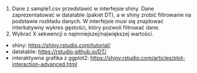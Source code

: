 1. Dane z sample1.csv przedstawić w interfejsie shiny. Dane zaprezentatować w datatable (pakiet DT), a w shiny zrobić filtrowanie na podstawie rozkładu danych. W interfejsie musi się znajdować interkatywny wykres gęstości, który pozwoli filtrować dane.
2. Wybrać X sekwencji o najmniejszej/największej wartości.

* shiny: https://shiny.rstudio.com/tutorial/
* datatable: https://rstudio.github.io/DT/
* interaktywna grafika z ggplot2: https://shiny.rstudio.com/articles/plot-interaction-advanced.html

